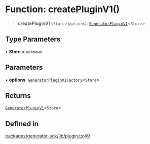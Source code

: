 # Function: createPluginV1()

> **createPluginV1**\<`Store`\>(`options`): [`GeneratorPluginV1`](../interfaces/GeneratorPluginV1.md)\<`Store`\>

## Type Parameters

• **Store** = `unknown`

## Parameters

• **options**: [`GeneratorPluginV1Factory`](../type-aliases/GeneratorPluginV1Factory.md)\<`Store`\>

## Returns

[`GeneratorPluginV1`](../interfaces/GeneratorPluginV1.md)\<`Store`\>

## Defined in

[packages/generator-sdk/lib/plugin.ts:49](https://github.com/andreisergiu98/baeta/blob/4c16a2c8fa14b6d48e42b6a2c2893542bd64b987/packages/generator-sdk/lib/plugin.ts#L49)
